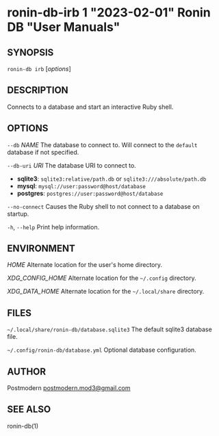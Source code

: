 # ronin-db-irb 1 "2023-02-01" Ronin DB "User Manuals"

## SYNOPSIS

`ronin-db irb` [*options*]

## DESCRIPTION

Connects to a database and start an interactive Ruby shell.

## OPTIONS

`--db` *NAME*
  The database to connect to. Will connect to the `default` database if not
  specified.

`--db-uri` *URI*
  The database URI to connect to.

  * **sqlite3**: `sqlite3:relative/path.db` or `sqlite3:///absolute/path.db`
  * **mysql**: `mysql://user:password@host/database`
  * **postgres**: `postgres://user:password@host/database`

`--no-connect`
  Causes the Ruby shell to not connect to a database on startup.

`-h`, `--help`
  Print help information.

## ENVIRONMENT

*HOME*
  Alternate location for the user's home directory.

*XDG_CONFIG_HOME*
  Alternate location for the `~/.config` directory.

*XDG_DATA_HOME*
  Alternate location for the `~/.local/share` directory.

## FILES

`~/.local/share/ronin-db/database.sqlite3`
  The default sqlite3 database file.

`~/.config/ronin-db/database.yml`
  Optional database configuration.

## AUTHOR

Postmodern <postmodern.mod3@gmail.com>

## SEE ALSO

ronin-db(1)
